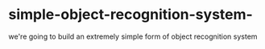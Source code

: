 # simple-object-recognition-system-
we're going to build an extremely simple form of object recognition system
